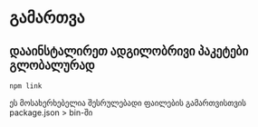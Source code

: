 # გამართვა

## დააინსტალირეთ ადგილობრივი პაკეტები გლობალურად

`npm link`

ეს მოსახერხებელია შესრულებადი ფაილების გამართვისთვის package.json > bin-ში